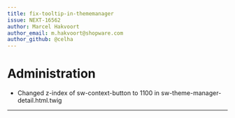 ```yaml
---
title: fix-tooltip-in-thememanager
issue: NEXT-16562
author: Marcel Hakvoort
author_email: m.hakvoort@shopware.com
author_github: @celha
---
```

# Administration
* Changed z-index of sw-context-button to 1100 in sw-theme-manager-detail.html.twig
___

